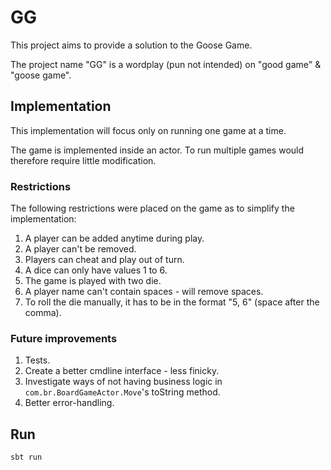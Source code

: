 # GG

This project aims to provide a solution to the Goose Game. 

The project name "GG" is a wordplay (pun not intended) on "good game" & "goose game".

## Implementation

This implementation will focus only on running one game at a time.
 
The game is implemented inside an actor. To run multiple games would therefore require little modification. 

### Restrictions

The following restrictions were placed on the game as to simplify the implementation:

1. A player can be added anytime during play.
2. A player can't be removed.
3. Players can cheat and play out of turn.
4. A dice can only have values 1 to 6.
5. The game is played with two die.
6. A player name can't contain spaces - will remove spaces.
7. To roll the die manually, it has to be in the format "5, 6" (space after the comma).

### Future improvements

1. Tests. 
2. Create a better cmdline interface - less finicky. 
2. Investigate ways of not having business logic in `com.br.BoardGameActor.Move`'s toString method.
3. Better error-handling.

## Run

`sbt run`
